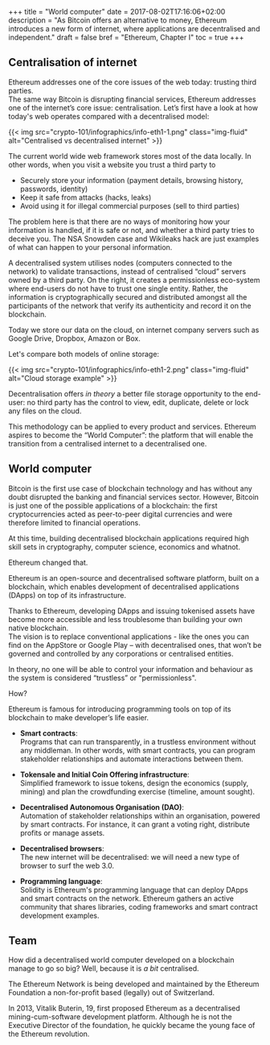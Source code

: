 +++
title = "World computer"
date = 2017-08-02T17:16:06+02:00
description = "As Bitcoin offers an alternative to money, Ethereum introduces a new form of internet, where applications are decentralised and independent."
draft = false
bref = "Ethereum, Chapter I"
toc = true
+++

## Centralisation of internet

Ethereum addresses one of the core issues of the web today: trusting third parties.  
The same way Bitcoin is disrupting financial services, Ethereum addresses one of the internet’s core issue: centralisation.
Let’s first have a look at how today's web operates compared with a decentralised model:

{{< img src="crypto-101/infographics/info-eth1-1.png" class="img-fluid" alt="Centralised vs decentralised internet" >}}

The current world wide web framework stores most of the data locally. In other words, when you visit a website you trust a third party to 

* Securely store your information (payment details, browsing history, passwords, identity)
* Keep it safe from attacks (hacks, leaks)
* Avoid using it for illegal commercial purposes (sell to third parties)

The problem here is that there are no ways of monitoring how your information is handled, if it is safe or not, and whether a third party tries to deceive you.
The NSA Snowden case and Wikileaks hack are just examples of what can happen to your personal information.

A decentralised system utilises nodes (computers connected to the network) to validate transactions, instead of centralised “cloud” servers owned by a third party. 
On the right, it creates a permissionless eco-system where end-users do not have to trust one single entity. Rather, the information is cryptographically secured and distributed amongst all the participants of the network that verify its authenticity and record it on the blockchain.

Today we store our data on the cloud, on internet company servers such as Google Drive, Dropbox, Amazon or Box.  

Let's compare both models of online storage:

{{< img src="crypto-101/infographics/info-eth1-2.png" class="img-fluid" alt="Cloud storage example" >}}

Decentralisation offers _in theory_ a better file storage opportunity to the end-user: no third party has the control to view, edit, duplicate, delete or lock any files on the cloud.

This methodology can be applied to every product and services. Ethereum aspires to become the “World Computer”: the platform that will enable the transition from a centralised internet to a decentralised one.

## World computer

Bitcoin is the first use case of blockchain technology and has without any doubt disrupted the banking and financial services sector.   However, Bitcoin is just one of the possible applications of a blockchain: the first cryptocurrencies acted as peer-to-peer digital currencies and were therefore limited to financial operations.  

At this time, building decentralised blockchain applications required high skill sets in cryptography, computer science, economics and whatnot.

Ethereum changed that.

Ethereum is an open-source and decentralised software platform, built on a blockchain, which enables development of decentralised applications (DApps) on top of its infrastructure. 

Thanks to Ethereum, developing DApps and issuing tokenised assets have become more accessible and less troublesome than building your own native blockchain.  
The vision is to replace conventional applications - like the ones you can find on the AppStore or Google Play – with decentralised ones, that won’t be governed and controlled by any corporations or centralised entities. 

In theory, no one will be able to control your information and behaviour as the system is considered “trustless” or "permissionless".

How?

Ethereum is famous for introducing programming tools on top of its blockchain to make developer’s life easier.

* **Smart contracts**:  
Programs that can run transparently, in a trustless environment without any middleman. In other words, with smart contracts, you can program stakeholder relationships and automate interactions between them.

* **Tokensale and Initial Coin Offering infrastructure**:   
Simplified framework to issue tokens, design the economics (supply, mining) and plan the crowdfunding exercise (timeline, amount sought).

* **Decentralised Autonomous Organisation (DAO)**:  
Automation of stakeholder relationships within an organisation, powered by smart contracts. For instance, it can grant a voting right, distribute profits or manage assets.

* **Decentralised browsers**:   
The new internet will be decentralised: we will need a new type of browser to surf the web 3.0.

* **Programming language**:  
Solidity is Ethereum's programming language that can deploy DApps and smart contracts on the network. Ethereum gathers an active community that shares libraries, coding frameworks and smart contract development examples.

## Team

How did a decentralised world computer developed on a blockchain manage to go so big? Well, because it is _a bit_ centralised.

The Ethereum Network is being developed and maintained by the Ethereum Foundation a non-for-profit based (legally) out of Switzerland.

In 2013, Vitalik Buterin, 19, first proposed Ethereum as a decentralised mining-cum-software development platform. Although he is not the Executive Director of the foundation, he quickly became the young face of the Ethereum revolution. 
